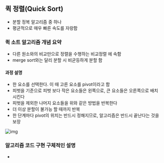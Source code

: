 ## 퀵 정렬(Quick Sort)
- 분할 정복 알고리즘 중 하나
- 평균적으로 매우 빠른 속도를 자랑함 

### 퀵 소트 알고리즘 개념 요약
- 다른 원소와의 비교만으로 정렬을 수행하는 </b>비교정렬</b> 에 속함
- merge sort와는 달리 분할 시 비균등하게 분할 함

#### 과정 설명
- 한 요소를 선택한다. 이 때 고른 요소를 pivot이라고 함
- 피벗을 기준으로 피벗 보다 작은 요소들은 왼쪽으로, 큰 요소들은 오른쪽으로 배치시킨다
- 피벗을 제외한 나머지 요소들을 위와 같은 방법을 반복한다
- 더 이상 분할이 불가능 할 때까지 반복
- 한 단계마다 pivot의 위치는 반드시 정해지므로, 알고리즘은 반드시 끝난다는 것을 보장

![img](C://Users//koni1//PycharmProjects//untitled//algorithm//img//퀵정렬.JPG)


### 알고리즘 코드 구현 구체적인 설명
- 





